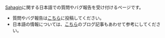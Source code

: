 [Sahagin](https://github.com/SahaginOrg/sahagin-java)に関する日本語での質問やバグ報告を受け付けるページです。

- 質問やバグ報告は[こちら](https://github.com/SahaginOrg/japanese-forum/issues)に投稿してください。
- 日本語の情報については、[こちら](http://blog.trident-qa.com/2015/01/sahagin-first-release-1/)のブログ記事もあわせて参考にしてください。
